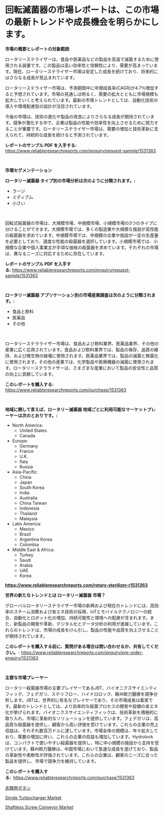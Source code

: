 <p><h1>回転滅菌器の市場レポートは、この市場の最新トレンドや成長機会を明らかにします。</h1></p><p><strong>市場の概要とレポートの対象範囲</strong></p>
<p><p>ロータリーステライザーは、食品や医薬品などの製品を高温で滅菌するために使用される装置です。この製品は高い効率性と信頼性により、需要が高まっています。現在、ロータリーステライザー市場は安定した成長を続けており、将来的にはさらなる成長が見込まれています。</p><p>ロータリーステライザー市場は、予測期間中に年間成長率(CAGR)が4.7％増加すると予想されています。市場の見通しは明るく、需要の拡大とともに市場規模も拡大していくと考えられています。最新の市場トレンドとしては、自動化技術の導入や環境配慮型の設計が注目されています。</p><p>今後の市場は、技術の進化や製品の改良によりさらなる成長が期待されています。競争が激化する中で、企業は製品の性能や効率性を向上させるために努力することが重要です。ロータリーステライザー市場は、需要の増加と技術革新に支えられて、持続的な成長を続けると予測されています。</p></p>
<p><strong>レポートのサンプル PDF を入手する:</strong> <a href="https://www.reliableresearchreports.com/enquiry/request-sample/1531363">https://www.reliableresearchreports.com/enquiry/request-sample/1531363</a></p>
<p>&nbsp;</p>
<p><strong>市場セグメンテーション</strong></p>
<p><strong>ロータリー滅菌器 タイプ別の市場分析は次のように分類されます。:</strong></p>
<p><ul><li>ラージ</li><li>ミディアム</li><li>小さい</li></ul></p>
<p>&nbsp;</p>
<p><p>回転式殺菌器の市場は、大規模市場、中規模市場、小規模市場の3つのタイプに分けることができます。大規模市場では、多くの製造業や大規模な施設が高性能の殺菌器を求めています。中規模市場では、中規模の企業や施設が一定の生産量を必要としており、適度な性能の殺菌器を選択しています。小規模市場では、小規模な企業や個人事業主が手頃な価格の殺菌器を求めています。それぞれの市場は、異なるニーズに対応するために存在しています。</p></p>
<p><strong>レポートのサンプル PDF を入手する:</strong>&nbsp;<a href="https://www.reliableresearchreports.com/enquiry/request-sample/1531363">https://www.reliableresearchreports.com/enquiry/request-sample/1531363</a></p>
<p>&nbsp;</p>
<p><strong> ロータリー滅菌器 アプリケーション別の市場産業調査は次のように分類されます。:</strong></p>
<p><ul><li>食品と飲料</li><li>医薬品</li><li>その他</li></ul></p>
<p>&nbsp;</p>
<p><p>ロータリーステラライザー市場は、食品および飲料業界、医薬品業界、その他の産業に広く応用されています。食品および飲料業界では、製品の保存、品質の維持、および微生物の破壊に使用されます。医薬品業界では、製品の滅菌と無菌化に使用されます。その他の産業では、化学製品や医療機器の滅菌に使用されます。ロータリーステラライザーは、さまざまな産業において製品の安全性と品質の向上に貢献しています。</p></p>
<p><strong>このレポートを購入する:</strong>&nbsp; <a href="https://www.reliableresearchreports.com/purchase/1531363">https://www.reliableresearchreports.com/purchase/1531363</a></p>
<p>&nbsp;</p>
<p><strong>地域に関して言えば、ロータリー滅菌器 地域ごとに利用可能なマーケットプレーヤーは次のとおりです。:</strong></p>
<p><ul>
    <li>
        North America:
        <ul>
            <li>United States</li>
            <li>Canada</li>
        </ul>
    </li>
    <li>
        Europe:
        <ul>
            <li>Germany</li>
            <li>France</li>
            <li>U.K.</li>
            <li>Italy</li>
            <li>Russia</li>
        </ul>
    </li>
    <li>
        Asia-Pacific:
        <ul>
            <li>China</li>
            <li>Japan</li>
            <li>South Korea</li>
            <li>India</li>
            <li>Australia</li>
            <li>China Taiwan</li>
            <li>Indonesia</li>
            <li>Thailand</li>
            <li>Malaysia</li>
        </ul>
    </li>
    <li>
        Latin America:
        <ul>
            <li>Mexico</li>
            <li>Brazil</li>
            <li>Argentina Korea</li>
            <li>Colombia</li>
        </ul>
    </li>
    <li>
        Middle East & Africa:
        <ul>
            <li>Turkey</li>
            <li>Saudi</li>
            <li>Arabia</li>
            <li>UAE</li>
            <li>Korea</li>
        </ul>
    </li>
    </ul></p>
<p><strong><a href="https://www.reliableresearchreports.com/rotary-sterilizer-r1531363">https://www.reliableresearchreports.com/rotary-sterilizer-r1531363</a></strong>&nbsp;</p>
<p><strong>世界の新たなトレンドとは ロータリー滅菌器 市場？</strong></p>
<p><p>グローバルロータリーステライザー市場の新興および現在のトレンドには、高効率のスチーム消費および省エネ技術の採用、IoTとモバイルテクノロジーの統合、自動化とロボット化の増加、持続可能性と環境への配慮が含まれます。また、新製品の開発や革新、デジタル化とデータ分析の利用が進展しています。これらのトレンドは、市場の成長をけん引し、製品の性能や品質を向上させることが期待されています。</p></p>
<p><strong>このレポートを購入する前に、質問がある場合は問い合わせるか、共有してください。</strong>- <a href="https://www.reliableresearchreports.com/enquiry/pre-order-enquiry/1531363">https://www.reliableresearchreports.com/enquiry/pre-order-enquiry/1531363</a></p>
<p>&nbsp;</p>
<p><strong>主要な市場プレーヤー</strong></p>
<p><p>ロータリー殺菌器市場の主要プレイヤーであるJBT、バイオニクスサイエンティフィック、フェデガリ、ステリフロー、ハイドロロック、蘇州歐力醫療を競争分析します。JBTは、世界的に有名なプレイヤーであり、その市場成長は着実です。最新のトレンドとしては、より効率的な殺菌プロセスの開発や設備の省エネ化が挙げられます。バイオニクスサイエンティフィックは、技術革新を積極的に取り入れ、市場に革新的なソリューションを提供しています。フェデガリは、高品質な殺菌器を提供し、顧客から高い評価を受けています。これらの企業の売上収益は、それぞれ数百万ドルに達しています。市場全体の規模は、年々拡大しており、需要の増加に伴い、これらの企業の収益も増加しています。Hydrolockは、コンパクトで使いやすい殺菌器を提供し、特に中小規模の施設から支持を受けています。蘇州歐力醫療は、中国市場において急速な成長を遂げており、製品の革新性や柔軟性が評価されています。これらの企業は、顧客のニーズに合った製品を提供し、市場で競争力を維持しています。</p></p>
<p><strong>このレポートを購入する:</strong>&nbsp;&nbsp;<a href="https://www.reliableresearchreports.com/purchase/1531363">https://www.reliableresearchreports.com/purchase/1531363</a></p>
<p><p><a href="https://github.com/Sophiaard2003/Market-Research-Report-List-1/blob/main/576961421802.md">衣類用ボタン</a></p><p><a href="https://github.com/jerrycopelandthomaswsqd8q/Market-Research-Report-List-2/blob/main/single-turbocharger-market.md">Single Turbocharger Market</a></p><p><a href="https://github.com/brenzgnarento/Market-Research-Report-List-2/blob/main/shaftless-screw-conveyor-market.md">Shaftless Screw Conveyor Market</a></p></p>